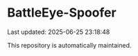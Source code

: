 # BattleEye-Spoofer

Last updated: 2025-06-25 23:18:48

This repository is automatically maintained.
